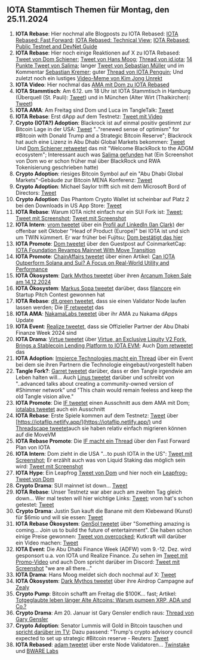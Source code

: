 ## IOTA Stammtisch Themen für Montag, den 25.11.2024

1. **IOTA Rebase**: Hier nochmal alle Blogposts zu IOTA Rebased: [IOTA Rebased: Fast Forward](https://blog.iota.org/iota-rebased-fast-forward/); [IOTA Rebased: Technical View](https://blog.iota.org/iota-rebased-technical-view/); [IOTA Rebased: Public Testnet and DevNet Guide](https://blog.iota.org/iota-rebased-testnet-devnet-guide/)
2. **IOTA Rebase**: Hier noch einige Reaktionen auf X zu IOTA Rebased: [Tweet von Dom Schiener](https://x.com/DomSchiener/status/1858587330162172004); [Tweet von Hans Moog](https://x.com/hus_qy/status/1858514756623040601); [Thread von id.iota](https://x.com/id_iota/status/1858532441612243119); [14 Punkte Tweet von Salima](https://x.com/Salimasbegum/status/1858574613799989340); langer [Tweet von Sebastian Müller](https://x.com/NaitsabesMue/status/1858872391193030955) und im Kommentar [Sebastian Kremer](https://x.com/SebaKremer/status/1859280895972343847); guter [Thread von IOTA Penguin](https://x.com/iota_penguin/status/1858810858349924653); Und zuletzt noch ein lustiges [Video-Meme von Kim Jong Unrekt](https://x.com/KimJongUnrekt/status/1858815975740616805)
3. **IOTA Video**: Hier nochmal das [AMA mit Dom zu IOTA Rebased]()
4. **IOTA Stammtisch**: Am 6.12. um 18 Uhr ist IOTA Stammtisch in Hamburg (Überquell (St. Pauli): [Tweet](https://x.com/TanglenautX/status/1843733678486348007)) und in München (Alter Wirt (Thalkirchen): [Tweet](https://x.com/IotaMunchen/status/1858882314962391356))
5. **IOTA AMA**: Am Freitag sind Dom und Luca im TangleTalk: [Tweet](https://x.com/tangle_talk/status/1858523916932636799)
6. **IOTA Rebase**: Erst dApp auf dem Testnetz: [Tweet mit Video](https://x.com/0xRimac/status/1858888159909568878)
7. **Crypto (IOTA?) Adoption**: Blackrock ist auf einmal positiv gestimmt zur Bitcoin Lage in der USA: [Tweet](https://x.com/BitcoinMagazine/status/1858899010343326168) ".."renewed sense of optimism" for #Bitcoin with Donald Trump and a Strategic Bitcoin Reserve"; Blackrock hat auch eine Lizenz in Abu Dhabi Global Markets bekommen: [Tweet](https://x.com/Cointelegraph/status/1858459768026812531) Und [Dom Schiener retweetet](https://x.com/DomSchiener/status/1859253499604742449) das mit "Welcome BlackRock to the ADGM ecosystem"; Interessant auch was [Salima gefunden](https://x.com/Salimasbegum/status/1859194383171473879) hat (Ein Screenshot von Dom wo er schon früher mal über BlackRock und RWA Tokenisierung geschrieben hatte)
8. **Crypto Adoption**: riesiges Bitcoin Symbol auf ein "Abu Dhabi Global Markets"-Gebäude zur Bitcoin MENA Konferenz: [Tweet](https://x.com/BitcoinMagazine/status/1858601090914161014)
9. **Crypto Adoption**: Michael Saylor trifft sich mit dem Microsoft Bord of Directors: [Tweet](https://x.com/BitcoinMagazine/status/1859002249525293540)
10. **Crypto Adoption**: Das Phantom Crypto Wallet ist scheinbar auf Platz 2 bei den Downloads in US App Store: [Tweet](https://x.com/Cointelegraph/status/1859188568884678977)
11. **IOTA Rebase**: Warum IOTA nicht einfach nur ein SUI Fork ist: [Tweet](https://x.com/moonbaklava/status/1858955190189138421); [Tweet mit Screenshot](https://x.com/Vrom14286662/status/1858987844913819884); [Tweet mit Screenshot](https://x.com/Vrom14286662/status/1859196687891235157)
12. **IOTA Intern**: [vrom tweetet](https://x.com/Vrom14286662/status/1859152629202321827) über ein [Profil auf LinkedIn (Ian Clark)](https://www.linkedin.com/in/ianclark/?trk=feed-detail_main-feed-card_feed-actor-name) der offenbar seit Oktober "Head of Product (Europe)" bei IOTA ist und sich um TWIN kümmert. Er war früher bei Fujitsu; [Dom bestätigt das hier](https://x.com/DomSchiener/status/1859153982217654525)
13. **IOTA Promote**: [Dom tweetet](https://x.com/DomSchiener/status/1859158933736173997) über den Guestpost auf CoinmarketCap: [IOTA Foundation Revamps Mainnet With Move Transition](https://coinmarketcap.com/community/articles/673d06baa9bff5747eec9b07/)
14. **IOTA Promote**: [ChainAffairs tweetet](https://x.com/ChainAffairs/status/1858479491020181886) über einen Artikel: [Can IOTA Outperform Solana and Sui? A Focus on Real-World Utility and Performance](https://chainaffairs.com/can-iota-outperform-solana-and-sui-a-focus-on-real-world-utility-and-performance/)
15. **IOTA Ökosystem**: [Dark Mythos tweetet](https://x.com/DarkMythosIOTA/status/1859153378724450437) über ihren [Arcanum Token Sale am 14.12.2024](https://dark-mythos.com/arcanum)
16. **IOTA Ökosystem**: [Markus Sopa tweetet](https://x.com/MS_filancore/status/1858887477349466179) darüber, dass [filancore](https://x.com/FilancoreGmbH) ein Startup Pitch Contest gewonnen hat
17. **IOTA Rebase**: [dlt.green tweetet](https://x.com/dlt_green/status/1858858848330699039), dass sie einen Validator Node laufen lassen werden; Die [IF retweetet](https://x.com/iota/status/1858884974046273861) das
18. **IOTA AMA**: [NakamaLabs tweetet](https://x.com/Nakama_Labs/status/1858897411730555033) über ihr AMA zu Nakama dApps Update
19. **IOTA Event**: [Realize tweetet](https://x.com/realizefinance/status/1859242349454365045), dass sie Offizieller Partner der Abu Dhabi Finanze Week 2024 sind
20. **IOTA Drama**: [Virtue tweetet](https://x.com/Virtue_Money/status/1859235596947882455) über [Virtue, an Exclusive Liquity V2 Fork, Brings a Stablecoin Lending Platform to IOTA EVM](https://medium.com/@Virtue_Money/virtue-an-exclusive-liquity-v2-fork-brings-a-stablecoin-lending-platform-to-iota-evm-7c9c18073f7b); Auch [Dom retweetet](https://x.com/DomSchiener/status/1859238300319445254) das
21. **IOTA Adoption**: [Impierce Technologies macht ein Thread](https://x.com/ImpierceTech/status/1859261820713808046) über ein Event bei dem sie ihren Partnern die Technologie eingebaut/vorgestellt haben
22. **Tangle Fork?**: [Garret tweetet](https://x.com/GarrettBullish/status/1859227384102461733) darüber, dass er den Tangle irgendwie am Leben halten will... Auch [Linus tweetet](https://x.com/LinusNaumann/status/1859228310925976038) darüber und schreibt von "..advanced talks about creating a community-owned version of #Shimmer network" und "This chain would remain feeless and keep the old Tangle vision alive."
23. **IOTA Promote**: Die [IF tweetet](https://x.com/iota/status/1859205101937709158) einen Ausschnitt aus dem AMA mit Dom; [iotalabs tweetet](https://x.com/iotalabs_/status/1859612736818381246) auch ein Ausschnitt
24. **IOTA Rebase**: Erste Spiele kommen auf dem Testnetz: [Tweet](https://x.com/teunvw5/status/1859269314106269825) über [https://iotaflip.netlify.app/](https://iotaflip.netlify.app/) und [Threadscape tweetet](https://x.com/_threadscape_/status/1859300752373710896)auch sie haben relativ einfach migrieren können auf die MoveVM
25. **IOTA Rebase Promote**: Die [IF macht ein Thread](https://x.com/iota/status/1859265455879303638) über den Fast Forward Plan von IOTA
26. **IOTA Intern**: Dom zieht in die USA "...to push IOTA in the US": [Tweet mit Screenshot](https://x.com/Vrom14286662/status/1859195873999167705); Er erzählt auch was von Liquid Staking das möglich sein wird: [Tweet mit Screenshot](https://x.com/Vrom14286662/status/1859196299905474693)
27. **IOTA Hype**: Ein Leapfrog [Tweet von Dom](https://x.com/DomSchiener/status/1859232769953398787) und hier noch ein [Leapfrog-Tweet von Dom](https://x.com/DomSchiener/status/1859582903572672972)
28. **Crypto Drama**: SUI mainnet ist down... [Tweet](https://x.com/DegenerateNews/status/1859540060221165596)
29. **IOTA Rebase**: Unser Testnetz war aber auch am zweiten Tag gleich down...  Wer mal testen will hier wichtige Links: [Tweet](https://x.com/Vrom14286662/status/1859537694138728463); vrom hat's schon getestet: [Tweet](https://x.com/Vrom14286662/status/1859895811079131222)
30. **Crypto Drama**: Justin Sun kauft die Banane mit dem Klebewand (Kunst) für $6mio und will sie essen: [Tweet](https://x.com/justinsuntron/status/1859403540315373942)
31. **IOTA Rebase Ökosystem**: [GenSol tweetet](https://x.com/GenSol_io/status/1859576034573811850) über "Something amazing is coming… Join us to build the future of entertainment". Die haben schon einige Preise gewonnen: [Tweet von overcocked](https://x.com/overclocksalmon/status/1859596961776873754); Kutkraft will darüber ein Video machen: [Tweet](https://x.com/kutkraft/status/1859725775982952569)
32. **IOTA Event**: Die Abu Dhabi Finance Week (ADFW) vom 9.-12. Dez. wird gesponsort u.a. von IOTA und Realize Finance. Zu sehen im [Tweet mit Promo-Video](https://x.com/ADFinanceWeek/status/1856244653864993010) und auch Dom spricht darüber im Discord: [Tweet mit Screenshot](https://x.com/Vrom14286662/status/1859610110588338550) "we are all there..."
33. **IOTA Drama**: Hans Moog meldet sich doch nochmal auf X: [Tweet](https://x.com/hus_qy/status/1859767734851997975)
34. **IOTA Ökosystem**: [Dark Mythos tweetet](https://x.com/DarkMythosIOTA/status/1859879963199189435) über ihre Airdrop Campagne auf [Zealy](https://t.co/FWwx7qNZ52)
35. **Crypto Pump**: Bitcoin schafft am Freitag die $100K... fast; Artikel: [Totgeglaubte leben länger Alte Altcoins: Warum pumpen XRP, ADA und Co.?](https://www.btc-echo.de/news/alte-altcoins-warum-pumpen-xrp-ada-und-co-196163/?utm_content=buffera087e&utm_medium=social&utm_source=x.com&utm_campaign=buffer)
36. **Crypto Drama**: Am 20. Januar ist Gary Gensler endlich raus: [Thread von Gary Gensler](https://x.com/GaryGensler/status/1859658192298574096?t=xmg-NrD0FKbeukubSktRyg&s=19)
37. **Crypto Adoption**: Senator Lummis will Gold in Bitcoin tauschen und [spricht darüber im TV](https://x.com/TheRobynHD/status/1859623316316676548); Dazu passend: "Trump's crypto advisory council expected to set up strategic #Bitcoin reserve - Reuters: [Tweet](https://x.com/BTC_Archive/status/1859683803423453650)
38. **IOTA Rebased**: [adam tweetet](https://x.com/adam_unchained/status/1859830953625125215) über erste Node Validatoren... [Twinstake](https://www.twinstake.io/) und [BWARE Labs](https://bwarelabs.com/)

